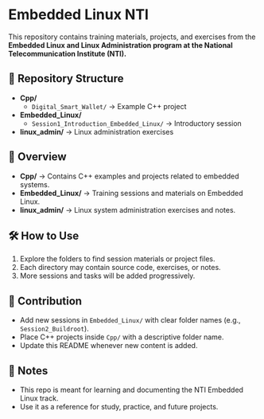 
# Embedded Linux NTI

This repository contains training materials, projects, and exercises from the **Embedded Linux and Linux Administration program at the National Telecommunication Institute (NTI).**

## 📂 Repository Structure

- **Cpp/**
  - `Digital_Smart_Wallet/` → Example C++ project
- **Embedded_Linux/**
  - `Session1_Introduction_Embedded_Linux/` → Introductory session
- **linux_admin/** → Linux administration exercises


## 🚀 Overview

- **Cpp/** → Contains C++ examples and projects related to embedded systems.  
- **Embedded_Linux/** → Training sessions and materials on Embedded Linux.  
- **linux_admin/** → Linux system administration exercises and notes.  

## 🛠 How to Use

1. Explore the folders to find session materials or project files.  
2. Each directory may contain source code, exercises, or notes.  
3. More sessions and tasks will be added progressively.  

## 🔧 Contribution

- Add new sessions in `Embedded_Linux/` with clear folder names (e.g., `Session2_Buildroot`).  
- Place C++ projects inside `Cpp/` with a descriptive folder name.  
- Update this README whenever new content is added.  

## 📌 Notes

- This repo is meant for learning and documenting the NTI Embedded Linux track.  
- Use it as a reference for study, practice, and future projects.  